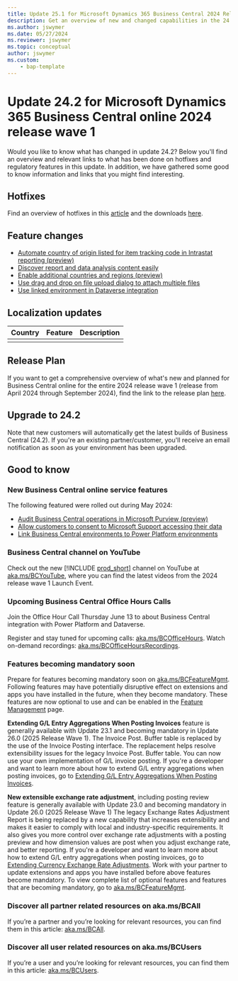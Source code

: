 ```yaml
---
title: Update 25.1 for Microsoft Dynamics 365 Business Central 2024 Release Wave 1
description: Get an overview of new and changed capabilities in the 24.1 update of Business Central online, which is part of 2024 release wave 1.
ms.author: jswymer
ms.date: 05/27/2024
ms.reviewer: jswymer
ms.topic: conceptual
author: jswymer
ms.custom: 
    - bap-template
---
```


# Update 24.2 for Microsoft Dynamics 365 Business Central online 2024 release wave 1

Would you like to know what has changed in update 24.2? Below you'll find an overview and relevant links to what has been done on hotfixes and regulatory features in this update. In addition, we have gathered some good to know information and links that you might find interesting.

## Hotfixes

Find an overview of hotfixes in this [article](https://support.microsoft.com/help/5038531) and the downloads [here](https://www.microsoft.com/en-us/download/details.aspx?id=106062).<!--(https://aka.ms/BCDownload).-->

## Feature changes

- [Automate country of origin listed for item tracking code in Intrastat reporting (preview)](https://learn.microsoft.com/en-us/dynamics365/release-plan/2024wave1/smb/dynamics365-business-central/automate-country-origin-listed-item-tracking-code-intrastat-reporting)
- [Discover report and data analysis content easily](https://learn.microsoft.com/en-us/dynamics365/release-plan/2024wave1/smb/dynamics365-business-central/discover-report-data-analysis-content-easily)
- [Enable additional countries and regions (preview)](https://learn.microsoft.com/en-us/dynamics365/release-plan/2024wave1/smb/dynamics365-business-central/enable-additional-countries-regions)
- [Use drag and drop on file upload dialog to attach multiple files](https://learn.microsoft.com/en-us/dynamics365/release-plan/2024wave1/smb/dynamics365-business-central/use-drag-drop-attach-multiple-files)
- [Use linked environment in Dataverse integration](https://learn.microsoft.com/en-us/dynamics365/release-plan/2024wave1/smb/dynamics365-business-central/use-linked-environment-dataverse-integration)

## Localization updates

| Country| Feature  |Description|
|-------------|--------------|--------------|
|||

## Release Plan

If you want to get a comprehensive overview of what's new and planned for Business Central online for the entire 2024 release wave 1 (release from April 2024 through September 2024), find the link to the release plan [here](https://aka.ms/BCReleasePlan).

## Upgrade to 24.2

Note that new customers will automatically get the latest builds of Business Central (24.2). If you're an existing partner/customer, you'll receive an email notification as soon as your environment has been upgraded.

## Good to know

### New Business Central online service features

The following featured were rolled out during May 2024:

- [Audit Business Central operations in Microsoft Purview (preview)](https://learn.microsoft.com/en-us/dynamics365/release-plan/2024wave1/smb/dynamics365-business-central/audit-business-central-operations-purview)
- [Allow customers to consent to Microsoft Support accessing their data](https://learn.microsoft.com/en-us/dynamics365/release-plan/2024wave1/smb/dynamics365-business-central/allow-customers-consent-support-accessing-their-data)
- [Link Business Central environments to Power Platform environments](https://learn.microsoft.com/en-us/dynamics365/release-plan/2024wave1/smb/dynamics365-business-central/link-business-central-environments-power-platform-environments)

### Business Central channel on YouTube

Check out the new [!INCLUDE [prod_short](../includes/prod_short.md)] channel on YouTube at [aka.ms/BCYouTube](https://aka.ms/BCYouTube), where you can find the latest videos from the 2024 release wave 1 Launch Event.

### Upcoming Business Central Office Hours Calls

Join the Office Hour Call Thursday June 13 to about Business Central integration with Power Platform and Dataverse.

Register and stay tuned for upcoming calls: [aka.ms/BCOfficeHours](https://aka.ms/BCOfficeHours). 
Watch on-demand recordings: [aka.ms/BCOfficeHoursRecordings](https://aka.ms/BCOfficeHoursRecordings).

### Features becoming mandatory soon

Prepare for features becoming mandatory soon on [aka.ms/BCFeatureMgmt](https://aka.ms/BCFeatureMgmt).
Following features may have potentially disruptive effect on extensions and apps you have installed in the future, when they become mandatory. These features are now optional to use and can be enabled in the [Feature Management](https://dynamics.microsoft.com/en-us/business-central/signin/?ru=https%3A%2F%2Fbusinesscentral.dynamics.com%2F%3Fpage%3D2610%26noSignUpCheck%3D1) page. 

**Extending G/L Entry Aggregations When Posting Invoices** feature is generally available with Update 23.1 and becoming mandatory in Update 26.0 (2025 Release Wave 1). The Invoice Post. Buffer table is replaced by the use of the Invoice Posting interface. The replacement helps resolve extensibility issues for the legacy Invoice Post. Buffer table. You can now use your own implementation of G/L invoice posting. If you're a developer and want to learn more about how to extend G/L entry aggregations when posting invoices, go to [Extending G/L Entry Aggregations When Posting Invoices](/dynamics365/business-central/dev-itpro/developer/devenv-invoice-posting-example).

**New extensible exchange rate adjustment**, including posting review feature is generally available with Update 23.0 and becoming mandatory in Update 26.0 (2025 Release Wave 1) The legacy Exchange Rates Adjustment Report is being replaced by a new capability that increases extensibility and makes it easier to comply with local and industry-specific requirements. It also gives you more control over exchange rate adjustments with a posting preview and how dimension values are post when you adjust exchange rate, and better reporting. 
If you're a developer and want to learn more about how to extend G/L entry aggregations when posting invoices, go to [Extending Currency Exchange Rate Adjustments](/dynamics365/business-central/dev-itpro/developer/devenv-extend-exchange-rates). 
Work with your partner to update extensions and apps you have installed before above features become mandatory. To view complete list of optional features and features that are becoming mandatory, go to [aka.ms/BCFeatureMgmt](https://aka.ms/BCFeatureMgmt).

### Discover all partner related resources on aka.ms/BCAll

If you’re a partner and you’re looking for relevant resources, you can find them in this article: [aka.ms/BCAll](https://aka.ms/BCAll).

### Discover all user related resources on aka.ms/BCUsers

If you’re a user and you’re looking for relevant resources, you can find them in this article: [aka.ms/BCUsers](https://aka.ms/BCUsers).  
